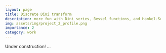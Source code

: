 ```yaml
---
layout: page
title: Discrete Dini transform
description: more fun with Dini series, Bessel functions, and Hankel-Schläfli contour integral. :<
img: assets/img/project_2_profile.png
importance: 2
category: work
---
```


Under construction! ...